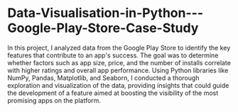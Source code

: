 # Data-Visualisation-in-Python---Google-Play-Store-Case-Study

In this project, I analyzed data from the Google Play Store to identify the key features that contribute to an app's success. The goal was to determine whether factors such as app size, price, and the number of installs correlate with higher ratings and overall app performance. Using Python libraries like NumPy, Pandas, Matplotlib, and Seaborn, I conducted a thorough exploration and visualization of the data, providing insights that could guide the development of a feature aimed at boosting the visibility of the most promising apps on the platform.
